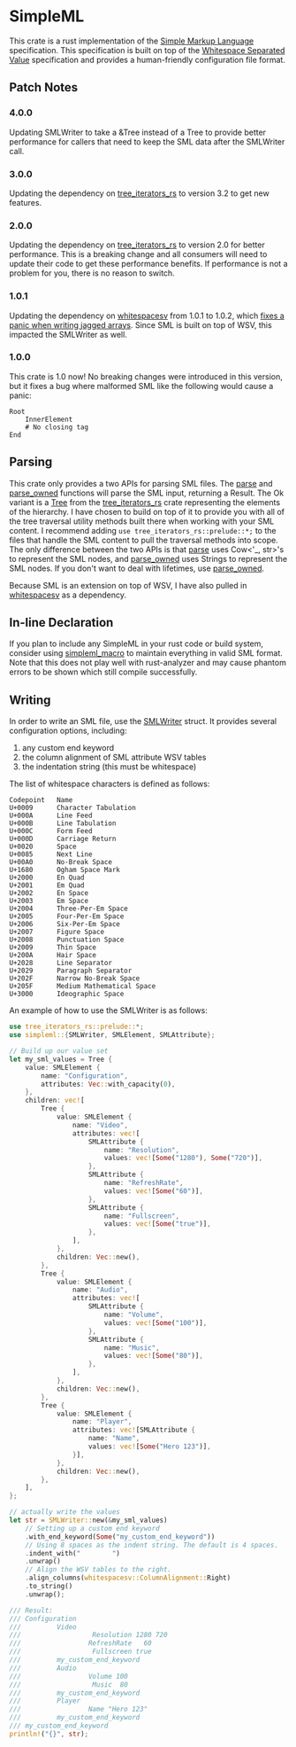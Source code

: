 # SimpleML

This crate is a rust implementation of the
[Simple Markup Language](https://www.simpleml.com/) specification. This
specification is built on top of the
[Whitespace Separated Value](https://dev.stenway.com/WSV/Specification.html)
specification and provides a human-friendly configuration file format.

## Patch Notes

### 4.0.0

Updating SMLWriter to take a &Tree<SMLElement> instead of a Tree<SMLElement> to
provide better performance for callers that need to keep the SML data after the
SMLWriter call.

### 3.0.0

Updating the dependency on
[tree_iterators_rs](https://crates.io/crates/tree_iterators_rs) to version 3.2
to get new features.

### 2.0.0

Updating the dependency on
[tree_iterators_rs](https://crates.io/crates/tree_iterators_rs) to version 2.0
for better performance. This is a breaking change and all consumers will need to
update their code to get these performance benefits. If performance is not a
problem for you, there is no reason to switch.

### 1.0.1

Updating the dependency on [whitespacesv](https://crates.io/crates/whitespacesv)
from 1.0.1 to 1.0.2, which
[fixes a panic when writing jagged arrays](https://github.com/mr-adult/WhitespaceSV/issues/1).
Since SML is built on top of WSV, this impacted the SMLWriter as well.

### 1.0.0

This crate is 1.0 now! No breaking changes were introduced in this version, but
it fixes a bug where malformed SML like the following would cause a panic:

```simpleml
Root
    InnerElement
    # No closing tag
End
```

## Parsing

This crate only provides a two APIs for parsing SML files. The
[parse](https://docs.rs/simpleml/latest/simpleml/fn.parse.html) and
[parse_owned](https://docs.rs/simpleml/latest/simpleml/fn.parse_owned.html)
functions will parse the SML input, returning a Result. The Ok variant is a
[Tree](https://docs.rs/tree_iterators_rs/3.5.0/tree_iterators_rs/prelude/struct.Tree.html)
from the [tree_iterators_rs](https://crates.io/crates/tree_iterators_rs) crate
representing the elements of the hierarchy. I have chosen to build on top of it
to provide you with all of the tree traversal utility methods built there when
working with your SML content. I recommend adding
`use tree_iterators_rs::prelude::*;` to the files that handle the SML content to
pull the traversal methods into scope. The only difference between the two APIs
is that [parse](https://docs.rs/simpleml/latest/simpleml/fn.parse.html) uses
Cow<'_, str>'s to represent the SML nodes, and
[parse_owned](https://docs.rs/simpleml/latest/simpleml/fn.parse_owned.html) uses
Strings to represent the SML nodes. If you don't want to deal with lifetimes,
use [parse_owned](https://docs.rs/simpleml/latest/simpleml/fn.parse_owned.html).

Because SML is an extension on top of WSV, I have also pulled in
[whitespacesv](https://crates.io/crates/whitespacesv) as a dependency.

## In-line Declaration

If you plan to include any SimpleML in your rust code or build system, consider
using [simpleml_macro](https://crates.io/crates/simpleml_macro) to maintain
everything in valid SML format. Note that this does not play well with
rust-analyzer and may cause phantom errors to be shown which still compile
successfully.

## Writing

In order to write an SML file, use the
[SMLWriter](https://docs.rs/simpleml/latest/simpleml/struct.SMLWriter.html)
struct. It provides several configuration options, including:

1. any custom end keyword
2. the column alignment of SML attribute WSV tables
3. the indentation string (this must be whitespace)

The list of whitespace characters is defined as follows:

```text
Codepoint 	Name
U+0009 	    Character Tabulation
U+000A 	    Line Feed
U+000B 	    Line Tabulation
U+000C 	    Form Feed
U+000D 	    Carriage Return
U+0020 	    Space
U+0085 	    Next Line
U+00A0 	    No-Break Space
U+1680 	    Ogham Space Mark
U+2000 	    En Quad
U+2001 	    Em Quad
U+2002 	    En Space
U+2003 	    Em Space
U+2004 	    Three-Per-Em Space
U+2005 	    Four-Per-Em Space
U+2006 	    Six-Per-Em Space
U+2007 	    Figure Space
U+2008 	    Punctuation Space
U+2009 	    Thin Space
U+200A 	    Hair Space
U+2028 	    Line Separator
U+2029 	    Paragraph Separator
U+202F 	    Narrow No-Break Space
U+205F 	    Medium Mathematical Space
U+3000 	    Ideographic Space
```

An example of how to use the SMLWriter is as follows:

```rust
use tree_iterators_rs::prelude::*;
use simpleml::{SMLWriter, SMLElement, SMLAttribute};

// Build up our value set
let my_sml_values = Tree {
    value: SMLElement {
        name: "Configuration",
        attributes: Vec::with_capacity(0),
    },
    children: vec![
        Tree {
            value: SMLElement {
                name: "Video",
                attributes: vec![
                    SMLAttribute {
                        name: "Resolution",
                        values: vec![Some("1280"), Some("720")],
                    },
                    SMLAttribute {
                        name: "RefreshRate",
                        values: vec![Some("60")],
                    },
                    SMLAttribute {
                        name: "Fullscreen",
                        values: vec![Some("true")],
                    },
                ],
            },
            children: Vec::new(),
        },
        Tree {
            value: SMLElement {
                name: "Audio",
                attributes: vec![
                    SMLAttribute {
                        name: "Volume",
                        values: vec![Some("100")],
                    },
                    SMLAttribute {
                        name: "Music",
                        values: vec![Some("80")],
                    },
                ],
            },
            children: Vec::new(),
        },
        Tree {
            value: SMLElement {
                name: "Player",
                attributes: vec![SMLAttribute {
                    name: "Name",
                    values: vec![Some("Hero 123")],
                }],
            },
            children: Vec::new(),
        },
    ],
};

// actually write the values
let str = SMLWriter::new(&my_sml_values)
    // Setting up a custom end keyword
    .with_end_keyword(Some("my_custom_end_keyword"))
    // Using 8 spaces as the indent string. The default is 4 spaces.
    .indent_with("        ")
    .unwrap()
    // Align the WSV tables to the right.
    .align_columns(whitespacesv::ColumnAlignment::Right)
    .to_string()
    .unwrap();

/// Result:
/// Configuration
///         Video
///                  Resolution 1280 720
///                 RefreshRate   60
///                  Fullscreen true
///         my_custom_end_keyword
///         Audio
///                 Volume 100
///                  Music  80
///         my_custom_end_keyword
///         Player
///                 Name "Hero 123"
///         my_custom_end_keyword
/// my_custom_end_keyword
println!("{}", str);
```
